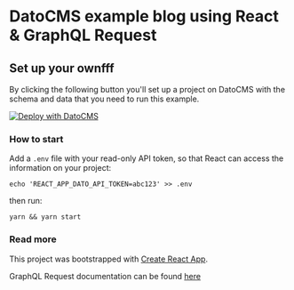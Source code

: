 # DatoCMS example blog using React & GraphQL Request

## Set up your ownfff

By clicking the following button you'll set up a project on DatoCMS with the schema and data that you need to run this example.

[![Deploy with DatoCMS](https://dashboard.datocms.com/deploy/button.svg)](https://dashboard.datocms.com/deploy?repo=datocms/react-graphql-demo)


### How to start

Add a `.env` file with your read-only API token, so that React can access the information on your project:

`echo 'REACT_APP_DATO_API_TOKEN=abc123' >> .env`

then run:

`yarn && yarn start`

### Read more

This project was bootstrapped with [Create React App](https://github.com/facebookincubator/create-react-app).

GraphQL Request documentation can be found [here](https://github.com/prisma/graphql-request)
